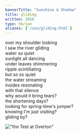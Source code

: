 ```yaml
---
bannerTitle: "Sunshine & Shadow" 
title: gliding
written: 2016
type: hk/sun
aliases: ['/sun/gliding.html']
---
```


over my shoulder looking  
I saw the river gliding  
water so quiet  
sunlight all dancing  
under leaves shimmering  
ripple scintillating  
but so so quiet  
the water streaming  
insides resonating  
with that silence  
why would it bring tears?  
the shortening days?  
looking for spring-time's jumper?  
knowing I'm just visiting?  
gliding by?

!["the Test at Overton"](/images/bucket/testAtOverton.jpg "the Test at Overton")  
